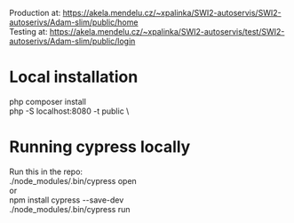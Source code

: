 Production at: https://akela.mendelu.cz/~xpalinka/SWI2-autoservis/SWI2-autoserivs/Adam-slim/public/home \
Testing at: https://akela.mendelu.cz/~xpalinka/SWI2-autoservis/test/SWI2-autoserivs/Adam-slim/public/login


# Local installation
php composer install \
php -S localhost:8080 -t public \

# Running cypress locally
Run this in the repo: \
./node_modules/.bin/cypress open \
or \
npm install cypress --save-dev \
./node_modules/.bin/cypress run
